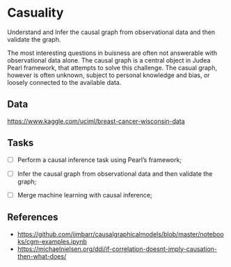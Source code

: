 # Casuality
Understand and Infer the causal graph from observational data and then validate the graph.

The most interesting questions in buisness are often not answerable with observational data alone.
The causal graph is a central object in Judea Pearl framework, that attempts to solve this challenge. The casual graph, however is often unknown, subject to personal knowledge and bias, or loosely connected to the available data. 

## Data
https://www.kaggle.com/uciml/breast-cancer-wisconsin-data


## Tasks 
- [ ] Perform a causal inference task using Pearl’s framework;
- [ ] Infer the causal graph from observational data and then validate the graph;
- [ ] Merge machine learning with causal inference;



## References
- https://github.com/ijmbarr/causalgraphicalmodels/blob/master/notebooks/cgm-examples.ipynb
- https://michaelnielsen.org/ddi/if-correlation-doesnt-imply-causation-then-what-does/
